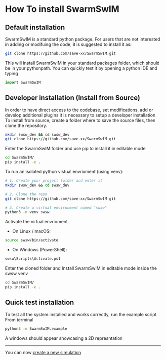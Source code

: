 # How To install SwarmSwIM

## Default installation

SwarmSwIM is a standard python package. For users that are not interested in adding or modifuing the code, it is suggested to install it as:

```bash
git clone https://github.com/save-xx/SwarmSwIM.git
```

This will install SwarmSwIM in your standard packages folder, which should be in your pythonpath. 
You can quickly test it by opening a python IDE and typing

```python
import SwarmSwIM
```

## Developer installation (Install from Source)

In order to have direct access to the codebase, set modifications, add or develop additional plugins it is necessary to setup a developer installation. 
To install from source, create a folder where to save the source files, then clone the repository.

```bash
mkdir swsw_dev && cd swsw_dev
git clone https://github.com/save-xx/SwarmSwIM.git
```

Enter the SwarmSwIM folder and use pip to install it in editable mode
```bash
cd SwarmSwIM/
pip install -e .
```

To run an isolated python vistual envrioment (using venv):

```bash
# 1. Create your project folder and enter it
mkdir swsw_dev && cd swsw_dev

# 2. Clone the repo
git clone https://github.com/save-xx/SwarmSwIM.git

# 3. Create a virtual environment named "swsw"
python3 -m venv swsw
```

Activate the virtual envrioment
+ On Linux / macOS:
```bash
source swsw/bin/activate
```
+ On Windows (PowerShell):
```bash
swsw\Scripts\Activate.ps1
```

Enter the cloned folder and Install SwarmSwIM in editable mode inside the swsw venv
```bash
cd SwarmSwIM/
pip install -e .
```

## Quick test installation
To test all the system installed and works correctly, run the example script
From terminal

```bash
python3 -m SwarmSwIM.example
```

A windows should appear showcasing a 2D represntation

---

You can now [create a new simulation](create_new) 